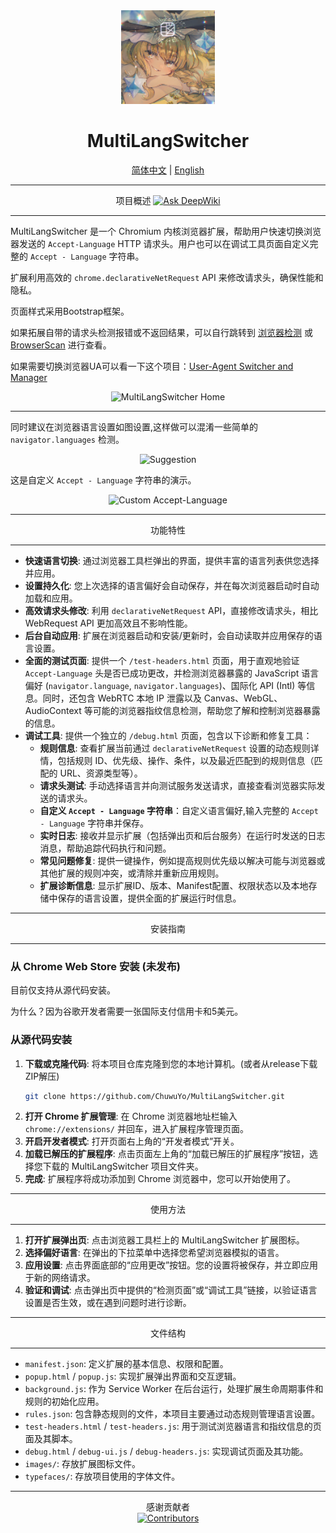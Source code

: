 <div align="center">
    <img src="images/icon128.png" alt="MultiLangSwitcher Icon" width="150" height="150"> <h1>MultiLangSwitcher</h1>
    <a href="https://github.com/ChuwuYo/MultiLangSwitcher/blob/main/README.md">简体中文</a> | <a href="https://github.com/ChuwuYo/MultiLangSwitcher/blob/main/README_EN.md">English</a> </div>

---

<div align="center">
项目概述
<a href="https://deepwiki.com/ChuwuYo/MultiLangSwitcher"><img src="https://deepwiki.com/badge.svg" alt="Ask DeepWiki"></a>
</div>

---

MultiLangSwitcher 是一个 Chromium 内核浏览器扩展，帮助用户快速切换浏览器发送的 `Accept-Language` HTTP 请求头。用户也可以在调试工具页面自定义完整的 `Accept - Language` 字符串。

扩展利用高效的 `chrome.declarativeNetRequest` API 来修改请求头，确保性能和隐私。

页面样式采用Bootstrap框架。

如果拓展自带的请求头检测报错或不返回结果，可以自行跳转到 [浏览器检测](https://webcha.cn/) 或 [BrowserScan](https://www.browserscan.net/zh) 进行查看。

如果需要切换浏览器UA可以看一下这个项目：[User-Agent Switcher and Manager](https://github.com/ray-lothian/UserAgent-Switcher)

<div align="center">
    <img src="https://github.com/user-attachments/assets/ac1eb0ca-4055-48b2-975f-ac7695d43b49" alt="MultiLangSwitcher Home">


</div>

---

同时建议在浏览器语言设置如图设置,这样做可以混淆一些简单的 `navigator.languages` 检测。

<div align="center">
    <img src="https://github.com/user-attachments/assets/c056e5ee-6c65-4786-98d4-ee33f4beef47" alt="Suggestion">
</div>

这是自定义 `Accept - Language` 字符串的演示。

<div align="center">
    <img src="https://github.com/user-attachments/assets/4136c601-5f02-467e-9f42-12eefb5a65dc" alt="Custom Accept-Language">
</div>

***

<div align="center">
功能特性
</div>

***

* **快速语言切换**: 通过浏览器工具栏弹出的界面，提供丰富的语言列表供您选择并应用。
* **设置持久化**: 您上次选择的语言偏好会自动保存，并在每次浏览器启动时自动加载和应用。
* **高效请求头修改**: 利用 `declarativeNetRequest` API，直接修改请求头，相比 WebRequest API 更加高效且不影响性能。
* **后台自动应用**: 扩展在浏览器启动和安装/更新时，会自动读取并应用保存的语言设置。
* **全面的测试页面**: 提供一个 `/test-headers.html` 页面，用于直观地验证 `Accept-Language` 头是否已成功更改，并检测浏览器暴露的 JavaScript 语言偏好 (`navigator.language`, `navigator.languages`)、国际化 API (Intl) 等信息。同时，还包含 WebRTC 本地 IP 泄露以及 Canvas、WebGL、AudioContext 等可能的浏览器指纹信息检测，帮助您了解和控制浏览器暴露的信息。
* **调试工具**: 提供一个独立的 `/debug.html` 页面，包含以下诊断和修复工具：
    * **规则信息**: 查看扩展当前通过 `declarativeNetRequest` 设置的动态规则详情，包括规则 ID、优先级、操作、条件，以及最近匹配到的规则信息（匹配的 URL、资源类型等）。
    * **请求头测试**: 手动选择语言并向测试服务发送请求，直接查看浏览器实际发送的请求头。
    * **自定义 `Accept - Language` 字符串**：自定义语言偏好,输入完整的 `Accept - Language` 字符串并保存。
    * **实时日志**: 接收并显示扩展（包括弹出页和后台服务）在运行时发送的日志消息，帮助追踪代码执行和问题。
    * **常见问题修复**: 提供一键操作，例如提高规则优先级以解决可能与浏览器或其他扩展的规则冲突，或清除并重新应用规则。
    * **扩展诊断信息**: 显示扩展ID、版本、Manifest配置、权限状态以及本地存储中保存的语言设置，提供全面的扩展运行时信息。

***

<div align="center">
安装指南
</div>

***

### 从 Chrome Web Store 安装 (未发布)

目前仅支持从源代码安装。

为什么？因为谷歌开发者需要一张国际支付信用卡和5美元。

### 从源代码安装

1.  **下载或克隆代码**: 将本项目仓库克隆到您的本地计算机。(或者从release下载ZIP解压)
    ```bash
    git clone https://github.com/ChuwuYo/MultiLangSwitcher.git
    ```
2.  **打开 Chrome 扩展管理**: 在 Chrome 浏览器地址栏输入 `chrome://extensions/` 并回车，进入扩展程序管理页面。
3.  **开启开发者模式**: 打开页面右上角的“开发者模式”开关。
4.  **加载已解压的扩展程序**: 点击页面左上角的“加载已解压的扩展程序”按钮，选择您下载的 MultiLangSwitcher 项目文件夹。
5.  **完成**: 扩展程序将成功添加到 Chrome 浏览器中，您可以开始使用了。

***

<div align="center">
使用方法
</div>

***

1.  **打开扩展弹出页**: 点击浏览器工具栏上的 MultiLangSwitcher 扩展图标。
2.  **选择偏好语言**: 在弹出的下拉菜单中选择您希望浏览器模拟的语言。
3.  **应用设置**: 点击界面底部的“应用更改”按钮。您的设置将被保存，并立即应用于新的网络请求。
4.  **验证和调试**: 点击弹出页中提供的“检测页面”或“调试工具”链接，以验证语言设置是否生效，或在遇到问题时进行诊断。

***

<div align="center">
文件结构
</div>

***

* `manifest.json`: 定义扩展的基本信息、权限和配置。
* `popup.html` / `popup.js`: 实现扩展弹出界面和交互逻辑。
* `background.js`: 作为 Service Worker 在后台运行，处理扩展生命周期事件和规则的初始化应用。
* `rules.json`: 包含静态规则的文件，本项目主要通过动态规则管理语言设置。
* `test-headers.html` / `test-headers.js`: 用于测试浏览器语言和指纹信息的页面及其脚本。
* `debug.html` / `debug-ui.js` / `debug-headers.js`: 实现调试页面及其功能。
* `images/`: 存放扩展图标文件。
* `typefaces/`: 存放项目使用的字体文件。

***

<div align="center">
感谢贡献者
</div>

<div align="center">
<a href="https://github.com/ChuwuYo/MultiLangSwitcher/graphs/contributors" target="_blank">
  <img src="https://contrib.rocks/image?repo=ChuwuYo/MultiLangSwitcher" alt="Contributors" />
</a>
</div>
